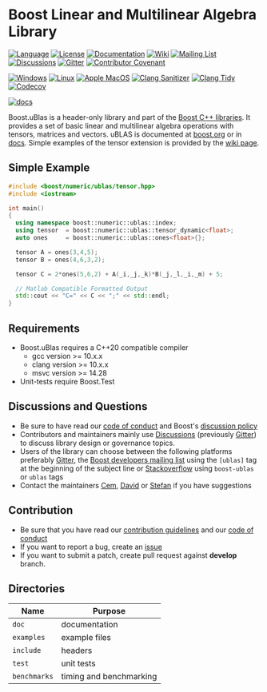 Boost Linear and Multilinear Algebra Library
=====

[![Language](https://img.shields.io/badge/C%2B%2B-20-blue.svg)](https://en.wikipedia.org/wiki/C%2B%2B#Standardization)
[![License](https://img.shields.io/badge/license-BSL-blue.svg)](https://opensource.org/licenses/BSL-1.0)
[![Documentation](https://img.shields.io/badge/ublas-documentation-blue.svg)](https://www.boost.org/doc/libs/1_69_0/libs/numeric/ublas/doc/index.html)
[![Wiki](https://img.shields.io/badge/ublas-wiki-blue.svg)](https://github.com/boostorg/ublas/wiki)
[![Mailing List](https://img.shields.io/badge/ublas-mailing%20list-4eb899.svg)](https://lists.boost.org/mailman/listinfo.cgi/ublas)
[![Discussions](https://img.shields.io/badge/ublas-discussions-blue)](https://github.com/boostorg/ublas/discussions)
[![Gitter](https://img.shields.io/badge/ublas-chat%20on%20gitter-4eb899.svg)](https://gitter.im/boostorg/ublas)
[![Contributor Covenant](https://img.shields.io/badge/Contributor%20Covenant-2.1-4baaaa.svg)](https://github.com/boostorg/ublas/wiki/Code-of-Conduct)

[![Windows](https://github.com/boostorg/ublas/actions/workflows/windows.yml/badge.svg)](https://github.com/boostorg/ublas/actions/workflows/windows.yml)
[![Linux](https://github.com/boostorg/ublas/actions/workflows/linux.yml/badge.svg)](https://github.com/boostorg/ublas/actions/workflows/linux.yml)
[![Apple MacOS](https://github.com/boostorg/ublas/actions/workflows/apple.yml/badge.svg)](https://github.com/boostorg/ublas/actions/workflows/apple.yml)
[![Clang Sanitizer](https://github.com/boostorg/ublas/actions/workflows/sanitizer.yml/badge.svg)](https://github.com/boostorg/ublas/actions/workflows/sanitizer.yml)
[![Clang Tidy](https://github.com/boostorg/ublas/actions/workflows/clangtidy.yml/badge.svg)](https://github.com/boostorg/ublas/actions/workflows/clangtidy.yml)
[![Codecov](https://codecov.io/gh/boostorg/ublas/branch/master/graph/badge.svg)](https://codecov.io/gh/boostorg/ublas/branch/master)

[![docs](https://github.com/boostorg/ublas/actions/workflows/docs.yml/badge.svg?branch=feature%2Fdoc)](https://github.com/boostorg/ublas/actions/workflows/docs.yml)

Boost.uBlas is a header-only library and part of the [Boost C++ libraries](http://github.com/boostorg).
It provides a set of basic linear and multilinear algebra operations with tensors, matrices and vectors.
uBLAS is documented at [boost.org](https://www.boost.org/doc/libs/1_69_0/libs/numeric/ublas/doc/index.html) or in [docs](https://github.com/BoostGSoC21/ublas/blob/develop/doc/ublas.adoc).
Simple examples of the tensor extension is provided by the [wiki page](https://github.com/boostorg/ublas/wiki/Tensor).

## Simple Example

```cpp
#include <boost/numeric/ublas/tensor.hpp>
#include <iostream>

int main()
{
  using namespace boost::numeric::ublas::index;
  using tensor  = boost::numeric::ublas::tensor_dynamic<float>;
  auto ones     = boost::numeric::ublas::ones<float>{};

  tensor A = ones(3,4,5);
  tensor B = ones(4,6,3,2);

  tensor C = 2*ones(5,6,2) + A(_i,_j,_k)*B(_j,_l,_i,_m) + 5;

  // Matlab Compatible Formatted Output
  std::cout << "C=" << C << ";" << std::endl;
}
```

## Requirements
* Boost.uBlas requires a C++20 compatible compiler
  * gcc version >= 10.x.x
  * clang version >= 10.x.x
  * msvc version >= 14.28
* Unit-tests require Boost.Test

## Discussions and Questions
* Be sure to have read our [code of conduct](https://github.com/boostorg/ublas/wiki/Code-of-Conduct) and Boost's [discussion policy](http://www.boost.org/community/policy.html)
* Contributors and maintainers mainly use [Discussions](https://github.com/boostorg/ublas/discussions) (previously [Gitter](https://gitter.im/boostorg/ublas)) to discuss library design or governance topics.
* Users of the library can choose between the following platforms preferably [Gitter](https://gitter.im/boostorg/ublas), the [Boost developers mailing list](https://lists.boost.org/mailman/listinfo.cgi/ublas) using the `[ublas]` tag at the beginning of the subject line or [Stackoverflow](http://stackoverflow.com/questions/ask?tags=c%2B%2B,boost,boost-ublas) using `boost-ublas` or `ublas` tags
* Contact the maintainers [Cem](https://gitter.im/bassoy), [David](https://gitter.im/yimyom) or [Stefan](https://gitter.im/stefanseefeld) if you have suggestions

## Contribution
* Be sure that you have read our [contribution guidelines](https://github.com/boostorg/ublas/wiki/Guidelines-for-Contribution) and our [code of conduct](https://github.com/boostorg/ublas/wiki/Code-of-Conduct)
* If you want to report a bug, create an [issue](https://github.com/boostorg/ublas/issues)
* If you want to submit a patch, create pull request against **develop** branch.

## Directories

| Name         | Purpose                 |
| ------------ | ----------------------- |
| `doc`        | documentation           |
| `examples`   | example files           |
| `include`    | headers                 |
| `test`       | unit tests              |
| `benchmarks` | timing and benchmarking |

